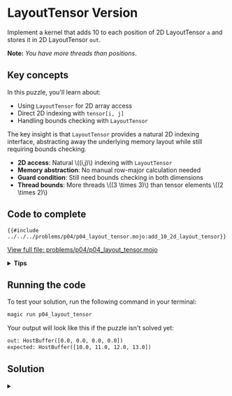 # LayoutTensor Version

Implement a kernel that adds 10 to each position of 2D LayoutTensor `a` and stores it in 2D LayoutTensor `out`.

**Note:** _You have more threads than positions_.

## Key concepts

In this puzzle, you'll learn about:
- Using `LayoutTensor` for 2D array access
- Direct 2D indexing with `tensor[i, j]`
- Handling bounds checking with `LayoutTensor`

The key insight is that `LayoutTensor` provides a natural 2D indexing interface, abstracting away the underlying memory layout while still requiring bounds checking.

- **2D access**: Natural \\((i,j)\\) indexing with `LayoutTensor`
- **Memory abstraction**: No manual row-major calculation needed
- **Guard condition**: Still need bounds checking in both dimensions
- **Thread bounds**: More threads \\((3 \times 3)\\) than tensor elements \\((2 \times 2)\\)

## Code to complete

```mojo
{{#include ../../../problems/p04/p04_layout_tensor.mojo:add_10_2d_layout_tensor}}
```
<a href="{{#include ../_includes/repo_url.md}}/blob/main/problems/p04/p04_layout_tensor.mojo" class="filename">View full file: problems/p04/p04_layout_tensor.mojo</a>

<details>
<summary><strong>Tips</strong></summary>

<div class="solution-tips">

1. Get 2D indices: `local_i = thread_idx.x`, `local_j = thread_idx.y`
2. Add guard: `if local_i < size and local_j < size`
3. Inside guard: `out[local_i, local_j] = a[local_i, local_j] + 10.0`
</div>
</details>

## Running the code

To test your solution, run the following command in your terminal:

```bash
magic run p04_layout_tensor
```

Your output will look like this if the puzzle isn't solved yet:
```txt
out: HostBuffer([0.0, 0.0, 0.0, 0.0])
expected: HostBuffer([10.0, 11.0, 12.0, 13.0])
```

## Solution

<details class="solution-details">
<summary></summary>

```mojo
{{#include ../../../solutions/p04/p04_layout_tensor.mojo:add_10_2d_layout_tensor_solution}}
```

<div class="solution-explanation">

This solution:
- Gets 2D thread indices with `local_i = thread_idx.x`, `local_j = thread_idx.y`
- Guards against out-of-bounds with `if local_i < size and local_j < size`
- Uses `LayoutTensor`'s 2D indexing: `out[local_i, local_j] = a[local_i, local_j] + 10.0`
</div>
</details>
